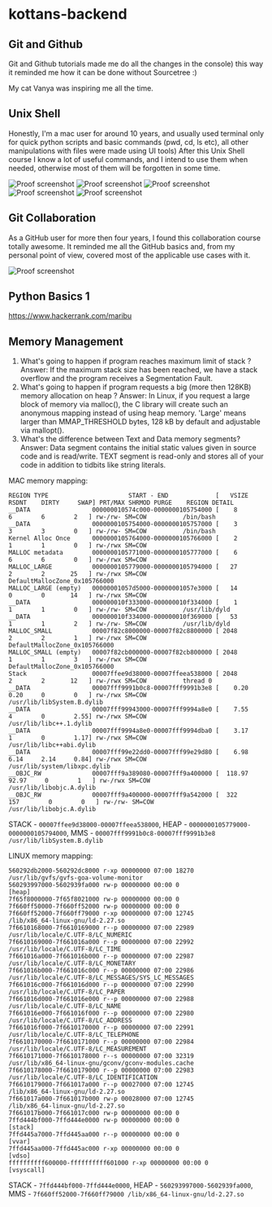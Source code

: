 # kottans-backend

## Git and Github

Git and Github tutorials made me do all the changes in the console) this way it reminded me how it can be done without Sourcetree :)

My cat Vanya was inspiring me all the time.


## Unix Shell

Honestly, I'm a mac user for around 10 years, and usually used terminal only for quick python scripts and basic commands (pwd, cd, ls etc), all other manipulations with files were made using UI tools) After this Unix Shell course I know a lot of useful commands, and I intend to use them when needed, otherwise most of them will be forgotten in some time.

![Proof screenshot](task_unix_shell/quiz-number-1.png)
![Proof screenshot](task_unix_shell/quiz-number-2.png)
![Proof screenshot](task_unix_shell/quiz-number-3.png)
![Proof screenshot](task_unix_shell/quiz-number-4.png)
![Proof screenshot](task_unix_shell/conclusion.png)

## Git Collaboration

As a GitHub user for more then four years, I found this collaboration course totally awesome. It reminded me all the GitHub basics and, from my personal point of view, covered most of the applicable use cases with it. 

![Proof screenshot](task_git_collaboration/github_collaboration_course.png)

## Python Basics 1

https://www.hackerrank.com/maribu

## Memory Management

1) What's going to happen if program reaches maximum limit of stack ?
Answer: If the maximum stack size has been reached, we have a stack overflow and the program receives a Segmentation Fault. 
2) What's going to happen if program requests a big (more then 128KB) memory allocation on heap ?
Answer: In Linux, if you request a large block of memory via malloc(), the C library will create such an anonymous mapping instead of using heap memory. 'Large' means larger than MMAP_THRESHOLD bytes, 128 kB by default and adjustable via mallopt().
3) What's the difference between Text and Data memory segments?
Answer: Data segment contains the initial static values given in source code and is read/write. TEXT segment is read-only and stores all of your code in addition to tidbits like string literals.

MAC memory mapping:
```
REGION TYPE                      START - END             [   VSIZE    RSDNT    DIRTY     SWAP] PRT/MAX SHRMOD PURGE    REGION DETAIL
__DATA                 000000010574c000-0000000105754000 [    8        6        6        2   ] rw-/rw- SM=COW          /bin/bash
__DATA                 0000000105754000-0000000105757000 [    3        3        3        0   ] rw-/rw- SM=COW          /bin/bash
Kernel Alloc Once      0000000105764000-0000000105766000 [    2        1        1        0   ] rw-/rwx SM=COW          
MALLOC metadata        0000000105771000-0000000105777000 [    6        6        6        0   ] rw-/rwx SM=COW          
MALLOC_LARGE           0000000105779000-0000000105794000 [   27        2        2       25   ] rw-/rwx SM=COW          DefaultMallocZone_0x105766000
MALLOC_LARGE (empty)   00000001057d5000-00000001057e3000 [   14        0        0       14   ] rw-/rwx SM=COW          
__DATA                 000000010f333000-000000010f334000 [    1        1        1        0   ] rw-/rw- SM=COW          /usr/lib/dyld
__DATA                 000000010f334000-000000010f369000 [   53        1        1        2   ] rw-/rw- SM=COW          /usr/lib/dyld
MALLOC_SMALL           00007f82c8000000-00007f82c8800000 [ 2048        2        2        1   ] rw-/rwx SM=COW          DefaultMallocZone_0x105766000
MALLOC_SMALL (empty)   00007f82cb000000-00007f82cb800000 [ 2048        1        1        3   ] rw-/rwx SM=COW          DefaultMallocZone_0x105766000
Stack                  00007ffee9d38000-00007ffeea538000 [ 2048        2        2       12   ] rw-/rwx SM=COW          thread 0
__DATA                 00007fff9991b0c8-00007fff9991b3e8 [    0.20     0.20     0        0   ] rw-/rwx SM=COW          /usr/lib/libSystem.B.dylib
__DATA                 00007fff99943000-00007fff9994a8e0 [    7.55     4        0        2.55] rw-/rwx SM=COW          /usr/lib/libc++.1.dylib
__DATA                 00007fff9994a8e0-00007fff9994dba0 [    3.17     1        0        1.17] rw-/rwx SM=COW          /usr/lib/libc++abi.dylib
__DATA                 00007fff99e22dd0-00007fff99e29d80 [    6.98     6.14     2.14     0.84] rw-/rwx SM=COW          /usr/lib/system/libxpc.dylib
__OBJC_RW              00007fff9a389080-00007fff9a400000 [  118.97    92.97     0        1   ] rw-/rwx SM=COW          /usr/lib/libobjc.A.dylib
__OBJC_RW              00007fff9a400000-00007fff9a542000 [  322      157        0        0   ] rw-/rw- SM=COW          /usr/lib/libobjc.A.dylib
```
STACK - `00007ffee9d38000-00007ffeea538000`, HEAP - `0000000105779000-0000000105794000`, MMS - `00007fff9991b0c8-00007fff9991b3e8 /usr/lib/libSystem.B.dylib` 

LINUX memory mapping:
```
560292db2000-560292dc8000 r-xp 00000000 07:00 18270                      /usr/lib/gvfs/gvfs-goa-volume-monitor
560293997000-5602939fa000 rw-p 00000000 00:00 0                          [heap]
7f65f8000000-7f65f8021000 rw-p 00000000 00:00 0 
7f660ff50000-7f660ff52000 rw-p 00000000 00:00 0 
7f660ff52000-7f660ff79000 r-xp 00000000 07:00 12745                      /lib/x86_64-linux-gnu/ld-2.27.so
7f6610168000-7f6610169000 r--p 00000000 07:00 22989                      /usr/lib/locale/C.UTF-8/LC_NUMERIC
7f6610169000-7f661016a000 r--p 00000000 07:00 22992                      /usr/lib/locale/C.UTF-8/LC_TIME
7f661016a000-7f661016b000 r--p 00000000 07:00 22987                      /usr/lib/locale/C.UTF-8/LC_MONETARY
7f661016b000-7f661016c000 r--p 00000000 07:00 22986                      /usr/lib/locale/C.UTF-8/LC_MESSAGES/SYS_LC_MESSAGES
7f661016c000-7f661016d000 r--p 00000000 07:00 22990                      /usr/lib/locale/C.UTF-8/LC_PAPER
7f661016d000-7f661016e000 r--p 00000000 07:00 22988                      /usr/lib/locale/C.UTF-8/LC_NAME
7f661016e000-7f661016f000 r--p 00000000 07:00 22980                      /usr/lib/locale/C.UTF-8/LC_ADDRESS
7f661016f000-7f6610170000 r--p 00000000 07:00 22991                      /usr/lib/locale/C.UTF-8/LC_TELEPHONE
7f6610170000-7f6610171000 r--p 00000000 07:00 22984                      /usr/lib/locale/C.UTF-8/LC_MEASUREMENT
7f6610171000-7f6610178000 r--s 00000000 07:00 32319                      /usr/lib/x86_64-linux-gnu/gconv/gconv-modules.cache
7f6610178000-7f6610179000 r--p 00000000 07:00 22983                      /usr/lib/locale/C.UTF-8/LC_IDENTIFICATION
7f6610179000-7f661017a000 r--p 00027000 07:00 12745                      /lib/x86_64-linux-gnu/ld-2.27.so
7f661017a000-7f661017b000 rw-p 00028000 07:00 12745                      /lib/x86_64-linux-gnu/ld-2.27.so
7f661017b000-7f661017c000 rw-p 00000000 00:00 0 
7ffd444bf000-7ffd444e0000 rw-p 00000000 00:00 0                          [stack]
7ffd445a7000-7ffd445aa000 r--p 00000000 00:00 0                          [vvar]
7ffd445aa000-7ffd445ac000 r-xp 00000000 00:00 0                          [vdso]
ffffffffff600000-ffffffffff601000 r-xp 00000000 00:00 0                  [vsyscall]
```
STACK - `7ffd444bf000-7ffd444e0000`, HEAP - `560293997000-5602939fa000`, MMS - `7f660ff52000-7f660ff79000 /lib/x86_64-linux-gnu/ld-2.27.so` 
